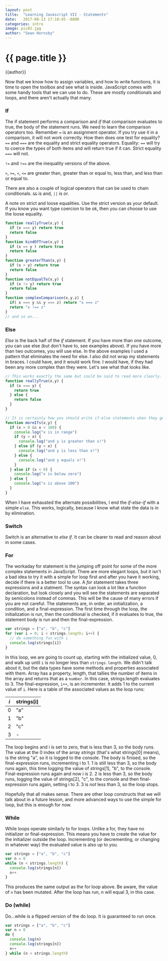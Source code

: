 ```yaml
---
layout: post
title:  "Learning Javascript VII - Statements"
date:   2017-08-13 17:10:45 -0800
categories: intro
image: pic02.jpg
author: "Sean Hornsby"
---
```


{{ page.title }}
================
{{author}}

Now that we know how to assign variables, and how to write functions, it is time to open the toolbox and see what is inside. JavaScript comes with some handy tools that we can use to do. These are mostly conditionals and loops, and there aren't actually that many.

### If
The if statement performs a comparison and _if_ that comparison evaluates to true, the body of the statement runs. We need to learn the comparison operators too. Remember `=` is an assignment operator. If you try use it in a comparison, it will not work correctly. How then does one test for equality? `==` and `===` are the equality and strict equality operators. Equality: `==` will try to coerce the types of both items and will return true if it can. Strict equality `===` will not.

`!=` and `!==` are the inequality versions of the above.

`>`, `>=`, `<`, `<=` are greater than, greater than or equal to, less than, and less than or equal to.

There are also a couple of logical operators that can be used to chain conditionals. `&&` is and, `||` is or. 

A note on strict and loose equalities. Use the strict version as your default. If you know you want type coercion to be ok, then you can choose to use the loose equailty.

```javascript
function reallyTrue(x,y) {
  if (x === y) return true
  return false
}
function kindOfTrue(x,y) {
  if (x == y ) return true
  return false
}
function greaterThan(x,y) {
  if (x > y) return true
  return false
}
function notEqualTo(x,y) {
  if (x != y) return true
  return false
}
function complexComparison(x,y,z) {
  if( x === y && y === z) return "x === z"
  return "x !== z"
}
// and so on...
```

### Else

_Else_ is the back half of the _if_ statement. If you have more than one outcome, you can use else (but don't have to, see examples above). If you have more than two outcomes, you will use else. In the above examples I used a pattern that eliminates the need for else. I also did not wrap my statements in braces. I could have, and it would work fine. I would have, if they had been any more complex than they were. Let's see what that looks like.

```javascript
// This works exactly the same but could be said to read more clearly.
function reallyTrue(x,y) {
  if (x === y) {
    return true
  } else {
    return false
  }
}

// It is certainly how you should write if-else statements when they get any more complex
function moreIfs(x,y) {
  if (x > 0 && x < 100) {
    console.log("x is in range")
    if (y > x) {
      console.log("and y is greater than x!")
    } else if (y < x) {
      console.log("and y is less than x!")
    } else {
      console.log("and y equals x!")
    }
  } else if (x < 0) {
    console.log("x is below zero")
  } else {
    console.log("x is above 100")
  }
}
```

When I have exhausted the alternate possibilities, I end the _if-else-if_ with a simple `else`. This works, logically, because I know what state the data is in by elimination.

### Switch

Switch is an alternative to _else if_. It can be clearer to read and reason about in some cases.



### For

The workaday for statement is the jumping off point for some of the more complex statements in JavaScript. There are more elegant loops, but it isn't a bad idea to try it with a simple for loop first and after you have it working, decide if there is a better tool to use. A _for_ statement takes three expressions and a statment. The syntax can look a lot like a function declaration, but look closely and you will see the statements are separated by semicolons instead of commas. This will be the cause of many errors if you are not careful. The statements are, in order, an initialization, a condition, and a final-expression. The first time through the loop, the initialization is run, then the conditional is checked, if it evaluates to true, the statement body is run and then the final-expression.

```javascript
var strings = ["a", "b", "c"]
for (var i = 0; i < strings.length; i++) {
  // do something fun with i
  console.log(strings[i])
}
```
In this loop, we are going to count up, starting with the initialized value, 0, and walk up until `i` is no longer less than `strings.length`. We didn't talk about it, but the data types have some methods and properties associated with them. Array has a property, length, that tallies the number of items in the array and returns that as a `number`. In this case, strings.length evaluates to 3. The final-expression, `i++`, is an incrementer. It adds 1 to the current value of `i`. Here is a table of the associated values as the loop runs:

| _i_ | strings[i] |
| --- | --- |
|  0  | "a" |
|  1  | "b" |
|  2  | "c" |
|  3  |  -  |

The loop begins and i is set to zero, that is less than 3, so the body runs. The value at the 0 index of the array _strings_ (that's what strings[0] means), is the string "a", so it is logged to the console. The body is finised, so the final-expression runs, incrementing i to 1. 1 is still less than 3, so the body runs again, this time logging the value of strings[1], "b", to the console. Final-expression runs again and now i is 2. 2 is less than 3, so the body runs, logging the value of strings[2], "c", to the console and then final-expression runs again, setting i to 3. 3 is _not_ less than 3, so the loop stops.

Hopefully that all makes sense. There are other loop constructs that we will talk about in a future lesson, and more advanced ways to use the simple for loop, but this is enough for now.

### While

While loops operate similarly to for loops. Unlike a for, they have no initializer or final-expression. This means you have to create the value for the initializer outside the loop. Incrementing (or decrementing, or changing in whatever way) the evaluated value is also up to you.

```javascript
var strings = ["a", "b", "c"]
var n = 0
while (n < strings.length) {
  console.log(strings[n])
  n++
}
```

This produces the same output as the for loop above. Be aware, the value of `n` has been mutated. After the loop has run, n will equal 3, in this case.

### Do (while)

Do...while is a flipped version of the do loop. It is guaranteed to run once. 

```javascript
var strings = ["a", "b", "c"]
var n = 0
do {
  console.log(n)
  console.log(strings[n])
  n++
} while (n < strings.length)
```

